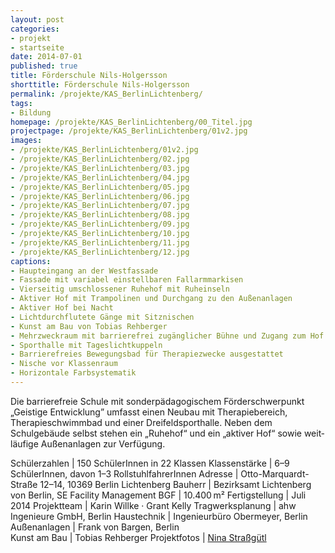 ```yaml
---
layout: post
categories:
- projekt
- startseite
date: 2014-07-01
published: true
title: Förderschule Nils-Holgersson
shorttitle: Förderschule Nils-Holgersson
permalink: /projekte/KAS_BerlinLichtenberg/
tags: 
- Bildung
homepage: /projekte/KAS_BerlinLichtenberg/00_Titel.jpg
projectpage: /projekte/KAS_BerlinLichtenberg/01v2.jpg
images:
- /projekte/KAS_BerlinLichtenberg/01v2.jpg
- /projekte/KAS_BerlinLichtenberg/02.jpg
- /projekte/KAS_BerlinLichtenberg/03.jpg
- /projekte/KAS_BerlinLichtenberg/04.jpg
- /projekte/KAS_BerlinLichtenberg/05.jpg
- /projekte/KAS_BerlinLichtenberg/06.jpg
- /projekte/KAS_BerlinLichtenberg/07.jpg
- /projekte/KAS_BerlinLichtenberg/08.jpg
- /projekte/KAS_BerlinLichtenberg/09.jpg
- /projekte/KAS_BerlinLichtenberg/10.jpg
- /projekte/KAS_BerlinLichtenberg/11.jpg
- /projekte/KAS_BerlinLichtenberg/12.jpg
captions:
- Haupteingang an der Westfassade
- Fassade mit variabel einstellbaren Fallarmmarkisen
- Vierseitig umschlossener Ruhehof mit Ruheinseln
- Aktiver Hof mit Trampolinen und Durchgang zu den Außenanlagen
- Aktiver Hof bei Nacht
- Lichtdurchflutete Gänge mit Sitznischen
- Kunst am Bau von Tobias Rehberger
- Mehrzweckraum mit barrierefrei zugänglicher Bühne und Zugang zum Hof
- Sporthalle mit Tageslichtkuppeln
- Barrierefreies Bewegungsbad für Therapiezwecke ausgestattet
- Nische vor Klassenraum
- Horizontale Farbsystematik
---
```

Die barrierefreie Schule mit sonderpädagogischem Förderschwerpunkt „Geistige Entwicklung” umfasst einen Neubau mit Therapiebereich, Therapieschwimmbad und einer Dreifeldsporthalle. Neben dem Schulgebäude selbst stehen ein „Ruhehof“ und ein „aktiver Hof“  sowie weit­läufige Außenanlagen zur Verfügung.

Schülerzahlen	|	150 SchülerInnen in 22 Klassen
Klassenstärke	|	6–9 SchülerInnen, davon 1–3 RollstuhlfahrerInnen
Adresse	|	Otto-Marquardt-Straße 12–14, 10369 Berlin Lichtenberg
Bauherr	|	Bezirksamt Lichtenberg von Berlin, SE Facility Management
BGF		|	10.400 m²
Fertigstellung	|	Juli 2014
Projektteam	|	Karin Willke · Grant Kelly
Tragwerksplanung	|	ahw Ingenieure GmbH, Berlin 
Haustechnik	|	Ingenieurbüro Obermeyer, Berlin
Außenanlagen	|	Frank von Bargen, Berlin	
Kunst am Bau	|	Tobias Rehberger
Projektfotos	|	[Nina Straßgütl](http://www.ninastrg.de/)